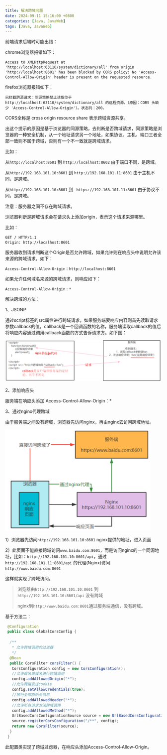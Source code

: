 ```yaml
---
title: 解决跨域问题
date: 2024-09-11 15:16:00 +0800
categories: [Java, JavaWeb]
tags: [Java, JavaWeb]
---
```

前端请求后端时可能出错：

chrome浏览器报错如下：

```
Access to XMLHttpRequest at 'http://localhost:63110/system/dictionary/all' from origin 'http://localhost:8601' has been blocked by CORS policy: No 'Access-Control-Allow-Origin' header is present on the requested resource.
```

firefox浏览器报错如下：

```
已拦截跨源请求：同源策略禁止读取位于 http://localhost:63110/system/dictionary/all 的远程资源。（原因：CORS 头缺少 'Access-Control-Allow-Origin'）。状态码：200。
```

CORS全称是 cross origin resource share 表示跨域资源共享。

出这个提示的原因是基于浏览器的同源策略，去判断是否跨域请求，同源策略是浏览器的一种安全机制，从一个地址请求另一个地址，如果协议、主机、端口三者全部一致则不属于跨域，否则有一个不一致就是跨域请求。

比如：

从`http://localhost:8601`  到   `http://localhost:8602`  由于端口不同，是跨域。

从`http://192.168.101.10:8601`  到   `http://192.168.101.11:8601`  由于主机不同，是跨域。

从`http://192.168.101.10:8601`  到  ` https://192.168.101.11:8601` 由于协议不同，是跨域。

注意：服务器之间不存在跨域请求。

浏览器判断是跨域请求会在请求头上添加origin，表示这个请求来源哪里。

比如：

```
GET / HTTP/1.1
Origin: http://localhost:8601
```

服务器收到请求判断这个Origin是否允许跨域，如果允许则在响应头中说明允许该来源的跨域请求，如下：

```
Access-Control-Allow-Origin：http://localhost:8601
```

如果允许任何域名来源的跨域请求，则响应如下：

```
Access-Control-Allow-Origin：*
```

解决跨域的方法：

1、JSONP

通过script标签的src属性进行跨域请求，如果服务端要响应内容则首先读取请求参数callback的值，callback是一个回调函数的名称，服务端读取callback的值后将响应内容通过调用callback函数的方式告诉请求方。如下图：

<img src="/assets/跨域问题.assets/image-20240911151217889.png" alt="image-20240911151217889" style="zoom:67%;" />

2、添加响应头

服务端在响应头添加 Access-Control-Allow-Origin：*

3、通过nginx代理跨域

由于服务端之间没有跨域，浏览器先访问nginx，再由nginx去访问跨域地址。

<img src="/assets/跨域问题.assets/image-20240911151312404.png" alt="image-20240911151312404" style="zoom:67%;" />

1）浏览器先访问`http://192.168.101.10:8601` nginx提供的地址，进入页面

2）此页面不能直接跨域访问`www.baidu.com:8601`，而是访问nginx的一个同源地址，比如：`http://192.168.101.10:8601/api`，通过`http://192.168.101.11:8601/api` 的代理(Nginx)访问`http://www.baidu.com:8601`

这样就实现了跨域访问。

> 浏览器由`http://192.168.101.10:8601` 到`http://192.168.101.10:8601/api` 没有跨域
>
> nginx到`http://www.baidu.com:8601`通过服务端通信，没有跨域。

基于方法二：

```java
 @Configuration
 public class GlobalCorsConfig {

  /**
   * 允许跨域调用的过滤器
   */
  @Bean
  public CorsFilter corsFilter() {
   CorsConfiguration config = new CorsConfiguration();
   //允许白名单域名进行跨域调用
   config.addAllowedOrigin("*");
   //允许跨越发送cookie
   config.setAllowCredentials(true);
   //放行全部原始头信息
   config.addAllowedHeader("*");
   //允许所有请求方法跨域调用
   config.addAllowedMethod("*");
   UrlBasedCorsConfigurationSource source = new UrlBasedCorsConfigurationSource();
   source.registerCorsConfiguration("/**", config);
   return new CorsFilter(source);
  }
 }
```

此配置类实现了跨域过虑器，在响应头添加Access-Control-Allow-Origin。
